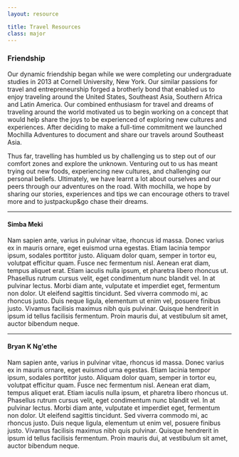 ```yaml
---
layout: resource

title: Travel Resources
class: major
---
```


### Friendship

Our dynamic friendship began while we were completing our undergraduate studies in 2013 at Cornell University, New York.  Our similar passions for travel and entrepreneurship forged a brotherly bond that enabled us to enjoy traveling around the United States, Southeast Asia, Southern Africa and Latin America. Our combined enthusiasm for travel and dreams of traveling around the world motivated us to begin working on a concept that would help share the joys to be experienced of exploring new cultures and experiences. After deciding to make a full-time commitment we launched Mochilla Adventures to document and share our travels around Southeast Asia.

Thus far, travelling has humbled us by challenging us to step out of our comfort zones and explore the unknown.  Venturing out to us has meant trying out new foods, experiencing new cultures, and challenging our personal beliefs. Ultimately, we have learnt a lot about ourselves and our peers through our adventures on the road. With mochilla, we hope by sharing our stories, experiences and tips we can encourage others to travel more and to justpackup&go chase their dreams.
<hr>


#### Simba Meki

Nam sapien ante, varius in pulvinar vitae, rhoncus id massa. Donec varius ex in mauris ornare, eget euismod urna egestas. Etiam lacinia tempor ipsum, sodales porttitor justo. Aliquam dolor quam, semper in tortor eu, volutpat efficitur quam. Fusce nec fermentum nisl. Aenean erat diam, tempus aliquet erat.
Etiam iaculis nulla ipsum, et pharetra libero rhoncus ut. Phasellus rutrum cursus velit, eget condimentum nunc blandit vel. In at pulvinar lectus. Morbi diam ante, vulputate et imperdiet eget, fermentum non dolor. Ut eleifend sagittis tincidunt. Sed viverra commodo mi, ac rhoncus justo. Duis neque ligula, elementum ut enim vel, posuere finibus justo. Vivamus facilisis maximus nibh quis pulvinar. Quisque hendrerit in ipsum id tellus facilisis fermentum. Proin mauris dui, at vestibulum sit amet, auctor bibendum neque.

<hr>

#### Bryan K Ng'ethe

Nam sapien ante, varius in pulvinar vitae, rhoncus id massa. Donec varius ex in mauris ornare, eget euismod urna egestas. Etiam lacinia tempor ipsum, sodales porttitor justo. Aliquam dolor quam, semper in tortor eu, volutpat efficitur quam. Fusce nec fermentum nisl. Aenean erat diam, tempus aliquet erat.
Etiam iaculis nulla ipsum, et pharetra libero rhoncus ut. Phasellus rutrum cursus velit, eget condimentum nunc blandit vel. In at pulvinar lectus. Morbi diam ante, vulputate et imperdiet eget, fermentum non dolor. Ut eleifend sagittis tincidunt. Sed viverra commodo mi, ac rhoncus justo. Duis neque ligula, elementum ut enim vel, posuere finibus justo. Vivamus facilisis maximus nibh quis pulvinar. Quisque hendrerit in ipsum id tellus facilisis fermentum. Proin mauris dui, at vestibulum sit amet, auctor bibendum neque.

